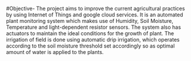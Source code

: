 #Objective- The project aims to improve the current agricultural practices by using Internet of Things and google cloud services. It is an automated plant monitoring system which makes use of Humidity, Soil Moisture, Temperature and light-dependent resistor sensors. The system also has actuators to maintain the ideal conditions for the growth of plant. The irrigation of field is done using automatic drip irrigation, which operates according to the soil moisture threshold set accordingly so as optimal amount of water is applied to the plants.

